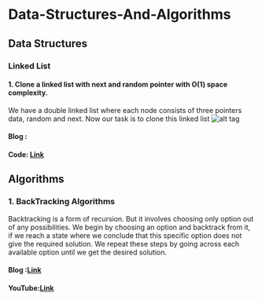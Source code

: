# Data-Structures-And-Algorithms

## Data Structures
### Linked List
#### 1. Clone a linked list with next and random pointer with O(1) space complexity.
We have a double linked list where each node consists of three pointers data, random and next. Now our task is to clone this linked list 
![alt tag](https://cdn-images-1.medium.com/max/1000/1*zRa5BULB8DziYgkvzUwI_Q.png)
#### Blog :
#### Code: [Link](https://github.com/nanditahans/Data-Structures-And-Algorithms.git)
  
 

## Algorithms
### 1. BackTracking Algorithms
Backtracking is a form of recursion. But it involves choosing only option out of any possibilities. 
We begin by choosing an option and backtrack from it, if we reach a state where we conclude that this specific option does not give the required solution. 
We repeat these steps by going across each available option until we get the desired solution.
#### Blog :[Link](https://www.corevaluetech.com/blog/backtracking-algorithms)
#### YouTube:[Link](https://www.youtube.com/watch?v=nNaeYANiWUA&t=1255s)
